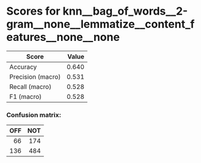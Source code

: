 # Scores for knn__bag_of_words__2-gram__none__lemmatize__content_features__none__none
|      Score      |Value|
|-----------------|----:|
|Accuracy         |0.640|
|Precision (macro)|0.531|
|Recall (macro)   |0.528|
|F1 (macro)       |0.528|

### Confusion matrix:
|OFF|NOT|
|--:|--:|
| 66|174|
|136|484|
